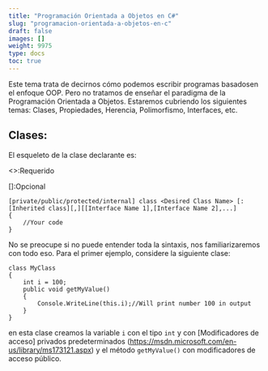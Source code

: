 ```yaml
---
title: "Programación Orientada a Objetos en C#"
slug: "programacion-orientada-a-objetos-en-c"
draft: false
images: []
weight: 9975
type: docs
toc: true
---
```


Este tema trata de decirnos cómo podemos escribir programas basados ​​en el enfoque OOP. Pero no tratamos de enseñar el paradigma de la Programación Orientada a Objetos.
Estaremos cubriendo los siguientes temas:
Clases, Propiedades, Herencia, Polimorfismo, Interfaces, etc.

## Clases:
El esqueleto de la clase declarante es:

<>:Requerido

[]:Opcional

    [private/public/protected/internal] class <Desired Class Name> [:[Inherited class][,][[Interface Name 1],[Interface Name 2],...]
    {
        //Your code
    }
No se preocupe si no puede entender toda la sintaxis, nos familiarizaremos con todo eso. Para el primer ejemplo, considere la siguiente clase:

    class MyClass
    {
        int i = 100;
        public void getMyValue()
        {
            Console.WriteLine(this.i);//Will print number 100 in output
        }
    }

en esta clase creamos la variable `i` con el tipo `int` y con [Modificadores de acceso] privados predeterminados (https://msdn.microsoft.com/en-us/library/ms173121.aspx) y el método `getMyValue()` con modificadores de acceso público.

